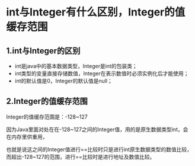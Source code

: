 # int与Integer有什么区别，Integer的值缓存范围

## 1.int与Integer的区别

* int是java中的基本数据类型，Integer是int的包装类；
* int类型的变量直接存储数值，Integer在表示数值时必须实例化后才能使用；
* int的默认值是0，Integer的默认值是null；

## 2.Integer的值缓存范围

Integer的值缓存范围是：-128~127

因为Java里面对处在在-128~127之间的Integer值，用的是原生数据类型int，会在内存里供重用，

也就是说这之间的Integer值进行==比较时只是进行int原生数据类型的数值比较，而超出-128~127的范围，进行==比较时是进行地址及数值比较。

